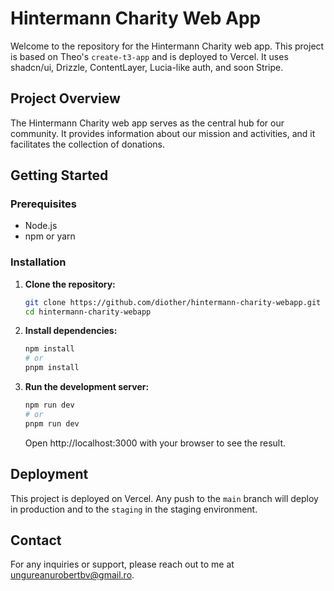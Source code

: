 # Hintermann Charity Web App

Welcome to the repository for the Hintermann Charity web app. This project is based on Theo's `create-t3-app` and is deployed to Vercel. It uses shadcn/ui, Drizzle, ContentLayer, Lucia-like auth, and soon Stripe.

## Project Overview

The Hintermann Charity web app serves as the central hub for our community. It provides information about our mission and activities, and it facilitates the collection of donations.

## Getting Started

### Prerequisites

-   Node.js
-   npm or yarn

### Installation

1. **Clone the repository:**

    ```bash
    git clone https://github.com/diother/hintermann-charity-webapp.git
    cd hintermann-charity-webapp
    ```

2. **Install dependencies:**

    ```bash
    npm install
    # or
    pnpm install
    ```

3. **Run the development server:**

    ```bash
    npm run dev
    # or
    pnpm run dev
    ```

    Open http://localhost:3000 with your browser to see the result.

## Deployment

This project is deployed on Vercel. Any push to the `main` branch will deploy in production and to the `staging` in the staging environment.

## Contact

For any inquiries or support, please reach out to me at ungureanurobertbv@gmail.ro.
